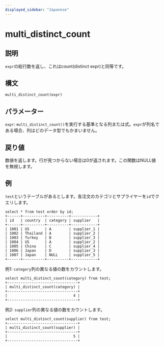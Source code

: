 ```yaml
---
displayed_sidebar: "Japanese"
---
```


# multi_distinct_count

## 説明

`expr`の総行数を返し、これはcount(distinct expr)と同等です。

## 構文

```Haskell
multi_distinct_count(expr)
```

## パラメーター

`expr`: `multi_distinct_count()`を実行する基準となる列または式。`expr`が列名である場合、列はどのデータ型でもかまいません。

## 戻り値

数値を返します。行が見つからない場合は0が返されます。この関数はNULL値を無視します。

## 例

`test`というテーブルがあるとします。各注文のカテゴリとサプライヤーを`id`でクエリします。

~~~Plain
select * from test order by id;
+------+----------+----------+------------+
| id   | country  | category | supplier   |
+------+----------+----------+------------+
| 1001 | US       | A        | supplier_1 |
| 1002 | Thailand | A        | supplier_2 |
| 1003 | Turkey   | B        | supplier_3 |
| 1004 | US       | A        | supplier_2 |
| 1005 | China    | C        | supplier_4 |
| 1006 | Japan    | D        | supplier_3 |
| 1007 | Japan    | NULL     | supplier_5 |
+------+----------+----------+------------+
~~~

例1: `category`列の異なる値の数をカウントします。

~~~Plain
select multi_distinct_count(category) from test;
+--------------------------------+
| multi_distinct_count(category) |
+--------------------------------+
|                              4 |
+--------------------------------+
~~~

例2: `supplier`列の異なる値の数をカウントします。

~~~Plain
select multi_distinct_count(supplier) from test;
+--------------------------------+
| multi_distinct_count(supplier) |
+--------------------------------+
|                              5 |
+--------------------------------+
~~~